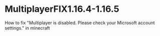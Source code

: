 # MultiplayerFIX1.16.4-1.16.5
How to fix "Multiplayer is disabled. Please check your Microsoft account settings." in minecraft
